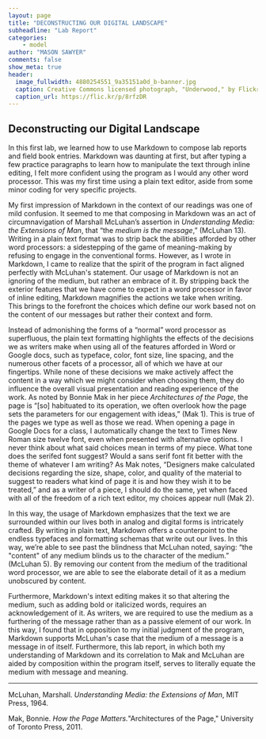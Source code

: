 ```yaml
---
layout: page
title: "DECONSTRUCTING OUR DIGITAL LANDSCAPE"
subheadline: "Lab Report"
categories:
    - model
author: "MASON SAWYER"
comments: false
show_meta: true
header:
  image_fullwidth: 4880254551_9a35151a0d_b-banner.jpg
  caption: Creative Commons licensed photograph, "Underwood," by Flickr user Canned Muffins
  caption_url: https://flic.kr/p/8rfzDR
---
```


## Deconstructing our Digital Landscape

In this first lab, we learned how to use Markdown to compose lab reports and field book entries. Markdown was daunting at first, but after typing a few practice paragraphs to learn how to manipulate the text through inline editing, I felt more confident using the program as I would any other word processor. This was my first time using a plain text editor, aside from some minor coding for very specific projects. 

My first impression of Markdown in the context of our readings was one of mild confusion. It seemed to me that composing in Markdown was an act of circumnavigation of Marshall McLuhan’s assertion in *Understanding Media: the Extensions of Man*, that “the _medium is the message_,” (McLuhan 13). Writing in a plain text format was to strip back the abilities afforded by other word processors: a sidestepping of the game of meaning-making by refusing to engage in the conventional forms. However, as I wrote in Markdown, I came to realize that the spirit of the program in fact aligned perfectly with McLuhan's statement. Our usage of Markdown is not an ignoring of the medium, but rather an embrace of it. By stripping back the exterior features that we have come to expect in a word processor in favor of inline editing, Markdown magnifies the actions we take when writing. This brings to the forefront the choices which define our work based not on the content of our messages but rather their context and form. 

Instead of admonishing the forms of a “normal” word processor as superfluous, the plain text formatting highlights the effects of the decisions we as writers make when using all of the features afforded in Word or Google docs, such as typeface, color, font size, line spacing, and the numerous other facets of a processor, all of which we have at our fingertips. While none of these decisions we make actively affect the content in a way which we might consider when choosing them, they do influence the overall visual presentation and reading experience of the work. As noted by Bonnie Mak in her piece _Architectures of the Page_, the page is “[so] habituated to its operation, we often overlook how the page sets the parameters for our engagement with ideas,” (Mak 1). This is true of the pages we type as well as those we read. When opening a page in Google Docs for a class, I automatically change the text to Times New Roman size twelve font, even when presented with alternative options. I never think about what said choices mean in terms of my piece. What tone does the serifed font suggest? Would a sans serif font fit better with the theme of whatever I am writing? As Mak notes, “Designers make calculated decisions regarding the size, shape, color, and quality of the material to suggest to readers what kind of page it is and how they wish it to be treated,” and as a writer of a piece, I should do the same, yet when faced with all of the freedom of a rich text editor, my choices appear null (Mak 2).

 
In this way, the usage of Markdown emphasizes that the text we are surrounded within our lives both in analog and digital forms is intricately crafted. By writing in plain text, Markdown offers a counterpoint to the endless typefaces and formatting schemas that write out our lives. In this way, we’re able to see past the blindness that McLuhan noted, saying: “the "content" of any medium blinds us to the character of the medium.” (McLuhan 5). By removing our content from the medium of the traditional word processor, we are able to see the elaborate detail of it as a medium unobscured by content. 

Furthermore, Markdown's intext editing makes it so that altering the medium, such as adding bold or italicized words, requires an acknowledgement of it. As writers, we are required to use the medium as a furthering of the message rather than as a passive element of our work. In this way, I found that in opposition to my initial judgment of the program, Markdown supports McLuhan's case that the medium of a message is a message in of itself. Furthermore, this lab report, in which both my understanding of Markdown and its correlation to Mak and McLuhan are aided by composition within the program itself, serves to literally equate the medium with message and meaning. 

---

McLuhan, Marshall. *Understanding Media: the Extensions of Man*, MIT Press, 1964. 

Mak, Bonnie. _How the Page Matters._"Architectures of the Page," University of Toronto Press, 2011. 